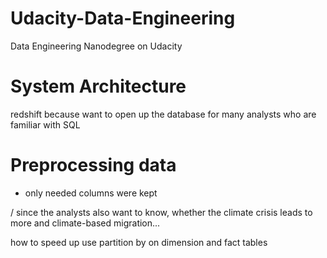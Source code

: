 # Udacity-Data-Engineering
Data Engineering Nanodegree on Udacity




# System Architecture

redshift because want to open up the database for many analysts who are familiar with SQL



# Preprocessing data

- only needed columns were kept

/ since the analysts also want to know, whether the climate crisis leads to more and climate-based migration...




how to speed up
use partition by on dimension and fact tables


